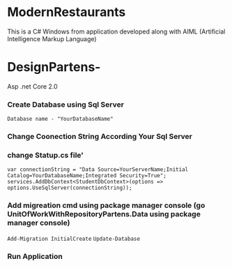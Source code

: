 # ModernRestaurants
This is a C#  Windows from application developed along with AIML (Artificial Intelligence Markup Language)

# DesignPartens-

Asp .net Core 2.0
### Create Database using Sql Server 

```Database name - "YourDatabaseName"```

### Change Coonection String According Your Sql Server

### change Statup.cs file'

```var connectionString = "Data Source=YourServerName;Initial Catalog=YourDatabaseName;Integrated Security=True";```
```services.AddDbContext<StudentDbContext>(options => options.UseSqlServer(connectionString));```

### Add migreation cmd using package manager console (go UnitOfWorkWithRepositoryPartens.Data using package manager console)

```Add-Migration InitialCreate```
```Update-Database```

### Run Application 
